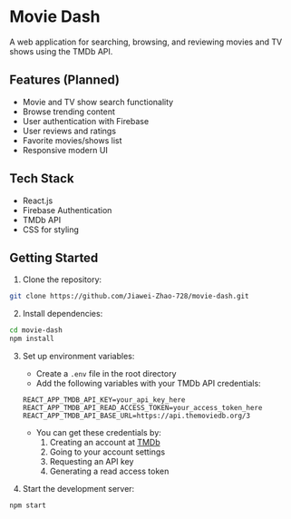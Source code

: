 # Movie Dash

A web application for searching, browsing, and reviewing movies and TV shows using the TMDb API.

## Features (Planned)

- Movie and TV show search functionality
- Browse trending content
- User authentication with Firebase
- User reviews and ratings
- Favorite movies/shows list
- Responsive modern UI

## Tech Stack

- React.js
- Firebase Authentication
- TMDb API
- CSS for styling

## Getting Started

1. Clone the repository:

```bash
git clone https://github.com/Jiawei-Zhao-728/movie-dash.git
```

2. Install dependencies:

```bash
cd movie-dash
npm install
```

3. Set up environment variables:

   - Create a `.env` file in the root directory
   - Add the following variables with your TMDb API credentials:

   ```
   REACT_APP_TMDB_API_KEY=your_api_key_here
   REACT_APP_TMDB_API_READ_ACCESS_TOKEN=your_access_token_here
   REACT_APP_TMDB_API_BASE_URL=https://api.themoviedb.org/3
   ```

   - You can get these credentials by:
     1. Creating an account at [TMDb](https://www.themoviedb.org/)
     2. Going to your account settings
     3. Requesting an API key
     4. Generating a read access token

4. Start the development server:

```bash
npm start
```
